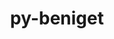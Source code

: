 ---
title: "py-beniget"
layout: cache
categories: [package, develop-2023-11-19]
meta: {"versions": ["0.4.1"], "compilers": ["apple-clang@=15.0.0", "gcc@=11.3.0", "gcc@=11.4.0", "gcc@=12.3.0", "gcc@=9.4.0", "oneapi@=2023.2.0"], "oss": ["ubuntu20.04", "ubuntu22.04", "ventura"], "platforms": ["darwin", "linux"], "targets": ["aarch64", "neoverse_v1", "ppc64le", "x86_64_v3"], "stacks": ["e4s", "e4s-neoverse_v1", "e4s-oneapi", "e4s-power", "ml-darwin-aarch64-mps", "ml-linux-x86_64-cpu", "ml-linux-x86_64-cuda", "ml-linux-x86_64-rocm", "root", "tutorial"], "num_specs": 18, "num_specs_by_stack": {"root": 18, "ml-darwin-aarch64-mps": 2, "e4s-neoverse_v1": 3, "e4s-power": 3, "e4s": 3, "e4s-oneapi": 3, "ml-linux-x86_64-cpu": 3, "ml-linux-x86_64-rocm": 3, "ml-linux-x86_64-cuda": 3, "tutorial": 1}}
spec_details: [{"hash": "n7ws47c7vitq5spkbl63axh46s7hdrdh", "compiler": "apple-clang@=15.0.0", "versions": ["0.4.1"], "os": "ventura", "platform": "darwin", "target": "aarch64", "variants": ["build_system=python_pip"], "stacks": ["root", "ml-darwin-aarch64-mps"], "size": "-", "tarball": "https://binaries.spack.io/develop-2023-11-19/build_cache/darwin-ventura-aarch64/apple-clang-15.0.0/py-beniget-0.4.1/darwin-ventura-aarch64-apple-clang-15.0.0-py-beniget-0.4.1-n7ws47c7vitq5spkbl63axh46s7hdrdh.spack"}, {"hash": "tznicfpebytyzwhlo5dygotlpvz26snl", "compiler": "apple-clang@=15.0.0", "versions": ["0.4.1"], "os": "ventura", "platform": "darwin", "target": "aarch64", "variants": ["build_system=python_pip"], "stacks": ["root", "ml-darwin-aarch64-mps"], "size": "-", "tarball": "https://binaries.spack.io/develop-2023-11-19/build_cache/darwin-ventura-aarch64/apple-clang-15.0.0/py-beniget-0.4.1/darwin-ventura-aarch64-apple-clang-15.0.0-py-beniget-0.4.1-tznicfpebytyzwhlo5dygotlpvz26snl.spack"}, {"hash": "kr63n4o6qxpqrao564u6a3plhehr7o2f", "compiler": "gcc@=11.4.0", "versions": ["0.4.1"], "os": "ubuntu20.04", "platform": "linux", "target": "neoverse_v1", "variants": ["build_system=python_pip"], "stacks": ["root", "e4s-neoverse_v1"], "size": "-", "tarball": "https://binaries.spack.io/develop-2023-11-19/build_cache/linux-ubuntu20.04-neoverse_v1/gcc-11.4.0/py-beniget-0.4.1/linux-ubuntu20.04-neoverse_v1-gcc-11.4.0-py-beniget-0.4.1-kr63n4o6qxpqrao564u6a3plhehr7o2f.spack"}, {"hash": "vaizc2mxduwtrndptejklx3xea7hxwtg", "compiler": "gcc@=11.4.0", "versions": ["0.4.1"], "os": "ubuntu20.04", "platform": "linux", "target": "neoverse_v1", "variants": ["build_system=python_pip"], "stacks": ["root", "e4s-neoverse_v1"], "size": "-", "tarball": "https://binaries.spack.io/develop-2023-11-19/build_cache/linux-ubuntu20.04-neoverse_v1/gcc-11.4.0/py-beniget-0.4.1/linux-ubuntu20.04-neoverse_v1-gcc-11.4.0-py-beniget-0.4.1-vaizc2mxduwtrndptejklx3xea7hxwtg.spack"}, {"hash": "l44rqti46xt73hu4p2bqitgdmw3vbrxr", "compiler": "gcc@=11.4.0", "versions": ["0.4.1"], "os": "ubuntu20.04", "platform": "linux", "target": "neoverse_v1", "variants": ["build_system=python_pip"], "stacks": ["root", "e4s-neoverse_v1"], "size": "-", "tarball": "https://binaries.spack.io/develop-2023-11-19/build_cache/linux-ubuntu20.04-neoverse_v1/gcc-11.4.0/py-beniget-0.4.1/linux-ubuntu20.04-neoverse_v1-gcc-11.4.0-py-beniget-0.4.1-l44rqti46xt73hu4p2bqitgdmw3vbrxr.spack"}, {"hash": "cp4r7e4mqriofm3hnbxaaynkmdjxqwdj", "compiler": "gcc@=9.4.0", "versions": ["0.4.1"], "os": "ubuntu20.04", "platform": "linux", "target": "ppc64le", "variants": ["build_system=python_pip"], "stacks": ["root", "e4s-power"], "size": "-", "tarball": "https://binaries.spack.io/develop-2023-11-19/build_cache/linux-ubuntu20.04-ppc64le/gcc-9.4.0/py-beniget-0.4.1/linux-ubuntu20.04-ppc64le-gcc-9.4.0-py-beniget-0.4.1-cp4r7e4mqriofm3hnbxaaynkmdjxqwdj.spack"}, {"hash": "2r5q4bfw7o6xg4cf7uerlg3uoazvxnws", "compiler": "gcc@=9.4.0", "versions": ["0.4.1"], "os": "ubuntu20.04", "platform": "linux", "target": "ppc64le", "variants": ["build_system=python_pip"], "stacks": ["root", "e4s-power"], "size": "-", "tarball": "https://binaries.spack.io/develop-2023-11-19/build_cache/linux-ubuntu20.04-ppc64le/gcc-9.4.0/py-beniget-0.4.1/linux-ubuntu20.04-ppc64le-gcc-9.4.0-py-beniget-0.4.1-2r5q4bfw7o6xg4cf7uerlg3uoazvxnws.spack"}, {"hash": "k5bccpglxw3stgme45y4cdowcs5zijqg", "compiler": "gcc@=9.4.0", "versions": ["0.4.1"], "os": "ubuntu20.04", "platform": "linux", "target": "ppc64le", "variants": ["build_system=python_pip"], "stacks": ["root", "e4s-power"], "size": "-", "tarball": "https://binaries.spack.io/develop-2023-11-19/build_cache/linux-ubuntu20.04-ppc64le/gcc-9.4.0/py-beniget-0.4.1/linux-ubuntu20.04-ppc64le-gcc-9.4.0-py-beniget-0.4.1-k5bccpglxw3stgme45y4cdowcs5zijqg.spack"}, {"hash": "sv2tyaah2fex3beedgmzxprulkngzpts", "compiler": "gcc@=11.4.0", "versions": ["0.4.1"], "os": "ubuntu20.04", "platform": "linux", "target": "x86_64_v3", "variants": ["build_system=python_pip"], "stacks": ["root", "e4s"], "size": "-", "tarball": "https://binaries.spack.io/develop-2023-11-19/build_cache/linux-ubuntu20.04-x86_64_v3/gcc-11.4.0/py-beniget-0.4.1/linux-ubuntu20.04-x86_64_v3-gcc-11.4.0-py-beniget-0.4.1-sv2tyaah2fex3beedgmzxprulkngzpts.spack"}, {"hash": "biyxklculfghpprtucgyjr6re4tyisof", "compiler": "gcc@=11.4.0", "versions": ["0.4.1"], "os": "ubuntu20.04", "platform": "linux", "target": "x86_64_v3", "variants": ["build_system=python_pip"], "stacks": ["root", "e4s"], "size": "-", "tarball": "https://binaries.spack.io/develop-2023-11-19/build_cache/linux-ubuntu20.04-x86_64_v3/gcc-11.4.0/py-beniget-0.4.1/linux-ubuntu20.04-x86_64_v3-gcc-11.4.0-py-beniget-0.4.1-biyxklculfghpprtucgyjr6re4tyisof.spack"}, {"hash": "szse6efvxql3hvx7ewypqyvciys74dvf", "compiler": "gcc@=11.4.0", "versions": ["0.4.1"], "os": "ubuntu20.04", "platform": "linux", "target": "x86_64_v3", "variants": ["build_system=python_pip"], "stacks": ["root", "e4s"], "size": "-", "tarball": "https://binaries.spack.io/develop-2023-11-19/build_cache/linux-ubuntu20.04-x86_64_v3/gcc-11.4.0/py-beniget-0.4.1/linux-ubuntu20.04-x86_64_v3-gcc-11.4.0-py-beniget-0.4.1-szse6efvxql3hvx7ewypqyvciys74dvf.spack"}, {"hash": "27rxf6dv7dne2g7acwfiwdy76tk3gwqw", "compiler": "oneapi@=2023.2.0", "versions": ["0.4.1"], "os": "ubuntu20.04", "platform": "linux", "target": "x86_64_v3", "variants": ["build_system=python_pip"], "stacks": ["root", "e4s-oneapi"], "size": "-", "tarball": "https://binaries.spack.io/develop-2023-11-19/build_cache/linux-ubuntu20.04-x86_64_v3/oneapi-2023.2.0/py-beniget-0.4.1/linux-ubuntu20.04-x86_64_v3-oneapi-2023.2.0-py-beniget-0.4.1-27rxf6dv7dne2g7acwfiwdy76tk3gwqw.spack"}, {"hash": "2nvssap2kgtmfsnqiya4i3i7ecrtbwfa", "compiler": "oneapi@=2023.2.0", "versions": ["0.4.1"], "os": "ubuntu20.04", "platform": "linux", "target": "x86_64_v3", "variants": ["build_system=python_pip"], "stacks": ["root", "e4s-oneapi"], "size": "-", "tarball": "https://binaries.spack.io/develop-2023-11-19/build_cache/linux-ubuntu20.04-x86_64_v3/oneapi-2023.2.0/py-beniget-0.4.1/linux-ubuntu20.04-x86_64_v3-oneapi-2023.2.0-py-beniget-0.4.1-2nvssap2kgtmfsnqiya4i3i7ecrtbwfa.spack"}, {"hash": "44p6musagvxfvuaketmwaxxtaczm2ron", "compiler": "oneapi@=2023.2.0", "versions": ["0.4.1"], "os": "ubuntu20.04", "platform": "linux", "target": "x86_64_v3", "variants": ["build_system=python_pip"], "stacks": ["root", "e4s-oneapi"], "size": "-", "tarball": "https://binaries.spack.io/develop-2023-11-19/build_cache/linux-ubuntu20.04-x86_64_v3/oneapi-2023.2.0/py-beniget-0.4.1/linux-ubuntu20.04-x86_64_v3-oneapi-2023.2.0-py-beniget-0.4.1-44p6musagvxfvuaketmwaxxtaczm2ron.spack"}, {"hash": "cuss3x7nn67o6w3w63jt2hmlbfzrrgmq", "compiler": "gcc@=11.3.0", "versions": ["0.4.1"], "os": "ubuntu22.04", "platform": "linux", "target": "x86_64_v3", "variants": ["build_system=python_pip"], "stacks": ["root", "ml-linux-x86_64-cpu", "ml-linux-x86_64-rocm", "ml-linux-x86_64-cuda"], "size": "-", "tarball": "https://binaries.spack.io/develop-2023-11-19/build_cache/linux-ubuntu22.04-x86_64_v3/gcc-11.3.0/py-beniget-0.4.1/linux-ubuntu22.04-x86_64_v3-gcc-11.3.0-py-beniget-0.4.1-cuss3x7nn67o6w3w63jt2hmlbfzrrgmq.spack"}, {"hash": "3mq2bfaznlkeejz2t2bgtnliy2g3fxbw", "compiler": "gcc@=11.3.0", "versions": ["0.4.1"], "os": "ubuntu22.04", "platform": "linux", "target": "x86_64_v3", "variants": ["build_system=python_pip"], "stacks": ["root", "ml-linux-x86_64-cpu", "ml-linux-x86_64-rocm", "ml-linux-x86_64-cuda"], "size": "-", "tarball": "https://binaries.spack.io/develop-2023-11-19/build_cache/linux-ubuntu22.04-x86_64_v3/gcc-11.3.0/py-beniget-0.4.1/linux-ubuntu22.04-x86_64_v3-gcc-11.3.0-py-beniget-0.4.1-3mq2bfaznlkeejz2t2bgtnliy2g3fxbw.spack"}, {"hash": "kijgkkvqnq3ueo3a6iiifbrhbpdbcgrz", "compiler": "gcc@=11.3.0", "versions": ["0.4.1"], "os": "ubuntu22.04", "platform": "linux", "target": "x86_64_v3", "variants": ["build_system=python_pip"], "stacks": ["root", "ml-linux-x86_64-cpu", "ml-linux-x86_64-rocm", "ml-linux-x86_64-cuda"], "size": "-", "tarball": "https://binaries.spack.io/develop-2023-11-19/build_cache/linux-ubuntu22.04-x86_64_v3/gcc-11.3.0/py-beniget-0.4.1/linux-ubuntu22.04-x86_64_v3-gcc-11.3.0-py-beniget-0.4.1-kijgkkvqnq3ueo3a6iiifbrhbpdbcgrz.spack"}, {"hash": "dclydeqzjuw6svxelkg4nec2glu5bztd", "compiler": "gcc@=12.3.0", "versions": ["0.4.1"], "os": "ubuntu22.04", "platform": "linux", "target": "x86_64_v3", "variants": ["build_system=python_pip"], "stacks": ["root", "tutorial"], "size": "-", "tarball": "https://binaries.spack.io/develop-2023-11-19/build_cache/linux-ubuntu22.04-x86_64_v3/gcc-12.3.0/py-beniget-0.4.1/linux-ubuntu22.04-x86_64_v3-gcc-12.3.0-py-beniget-0.4.1-dclydeqzjuw6svxelkg4nec2glu5bztd.spack"}]
---